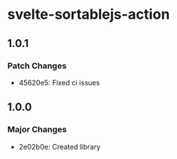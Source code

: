 # svelte-sortablejs-action

## 1.0.1

### Patch Changes

- 45620e5: Fixed ci issues

## 1.0.0

### Major Changes

- 2e02b0e: Created library
